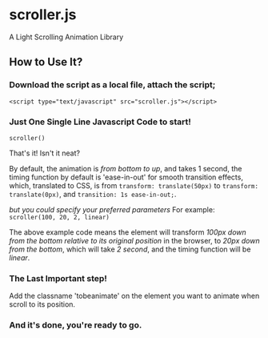 # scroller.js
A Light Scrolling Animation Library

## How to Use It?
### Download the script as a local file, attach the script;
` <script type="text/javascript" src="scroller.js"></script> `

### Just One Single Line Javascript Code to start!
` scroller() `

That's it! Isn't it neat?

By default, the animation is *from bottom to up*, and takes 1 second, the timing function by default is 'ease-in-out' for smooth transition effects, which, translated to CSS, is from `transform: translate(50px)` to `transform: translate(0px)`, and `transition: 1s ease-in-out;`.

*but you could specify your preferred parameters*
For example:
 `scroller(100, 20, 2, linear)`

The above example code means the element will transform *100px down from the bottom relative to its original position* in the browser, to *20px down from the bottom*, which will take *2 second*, and the timing function will be *linear*.

### The Last Important step!
Add the classname 'tobeanimate' on the element you want to animate when scroll to its position.

### And it's done, you're ready to go.